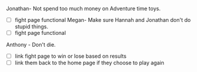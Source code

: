 Jonathan- Not spend too much money on Adventure time toys.
  - [ ] fight page functional
Megan- Make sure Hannah and Jonathan don't do stupid things.
  - [ ] fight page functional

Anthony - Don't die.
  - [ ] link fight page to win or lose based on results
  - [ ] link them back to the home page if they choose to play again
